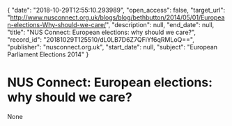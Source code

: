 {
  "date": "2018-10-29T12:55:10.293989", 
  "open_access": false, 
  "target_url": "http://www.nusconnect.org.uk/blogs/blog/bethbutton/2014/05/01/European-elections-Why-should-we-care/", 
  "description": null, 
  "end_date": null, 
  "title": "NUS Connect: European elections: why should we care?", 
  "record_id": "20181029T125510/dL0LB7D6Z7QFiYf6qRMLoQ==", 
  "publisher": "nusconnect.org.uk", 
  "start_date": null, 
  "subject": "European Parliament Elections 2014"
}

# NUS Connect: European elections: why should we care?

None